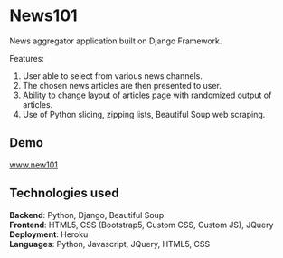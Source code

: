 # News101

News aggregator application built on Django Framework.

Features:

1.  User able to select from various news channels.
2.  The chosen news articles are then presented to user.
3.  Ability to change layout of articles page with randomized output of articles.
4.  Use of Python slicing, zipping lists, Beautiful Soup web scraping.  

## Demo

www.new101
  
## Technologies used


<b>Backend</b>: Python, Django, Beautiful Soup<br>
<b>Frontend</b>: HTML5, CSS (Bootstrap5, Custom CSS, Custom JS), JQuery <br>
<b>Deployment</b>: Heroku <br>
<b>Languages</b>: Python, Javascript, JQuery, HTML5, CSS <br>

